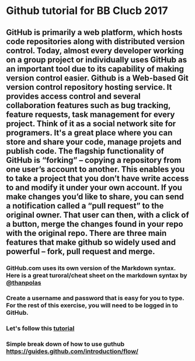 # Github tutorial for BB Clucb 2017
## GitHub is primarily a web platform, which hosts code repositories along with distributed version control. Today, almost every developer working on a group project or individually uses GitHub as an important tool due to its capability of making version control easier. Github is a Web-based Git version control repository hosting service.  It provides access control and several collaboration features such as bug tracking, feature requests, task management for every project. Think of it as a social network site for programers. It's a great place where you can store and share your code, manage projets and publish code. The flagship functionality of GitHub is “forking” – copying a repository from one user’s account to another. This enables you to take a project that you don’t have write access to and modify it under your own account. If you make changes you’d like to share, you can send a notification called a “pull request” to the original owner. That user can then, with a click of a button, merge the changes found in your repo with the original repo. There are three main features that make github so widely used and powerful – fork, pull request and merge.

### GitHub.com uses its own version of the Markdown syntax. Here is a great turoral/cheat sheet on the markdown syntax by [@thanpolas](https://github.com/thanpolas/Practice/blob/master/Markdown-Cheatsheet.md)
### Create a username and password that is easy for you to type. For the rest of this exercise, you will need to be logged in to GitHub.
### Let's follow this [tutorial](https://guides.github.com/activities/hello-world/)
### Simple break down of how to use guthub https://guides.github.com/introduction/flow/
